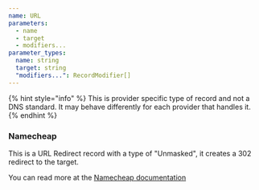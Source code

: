 ```yaml
---
name: URL
parameters:
  - name
  - target
  - modifiers...
parameter_types:
  name: string
  target: string
  "modifiers...": RecordModifier[]
---
```


{% hint style="info" %}
This is provider specific type of record and not a DNS standard. It may behave differently for each provider that handles it.
{% endhint %}

### Namecheap

This is a URL Redirect record with a type of "Unmasked", it creates a 302 redirect to the target.

You can read more at the [Namecheap documentation](https://www.namecheap.com/support/knowledgebase/article.aspx/385/2237/how-to-set-up-a-url-redirect-for-a-domain/)
